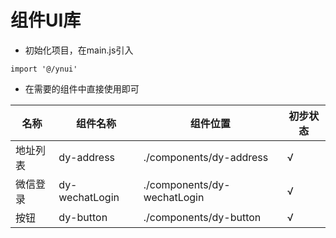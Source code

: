 # 组件UI库

- 初始化项目，在main.js引入

```
import '@/ynui'
```

- 在需要的组件中直接使用即可



| 名称 | 组件名称 | 组件位置 | 初步状态 |
| ---- | ---- | ---- | ---- |
| 地址列表 | dy-address | ./components/dy-address | √ |
| 微信登录 | dy-wechatLogin | ./components/dy-wechatLogin | √ |
| 按钮 | dy-button | ./components/dy-button | √ |